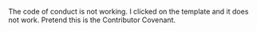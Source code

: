 The code of conduct is not working. 
I clicked on the template and it does not work. 
Pretend this is the Contributor Covenant. 
